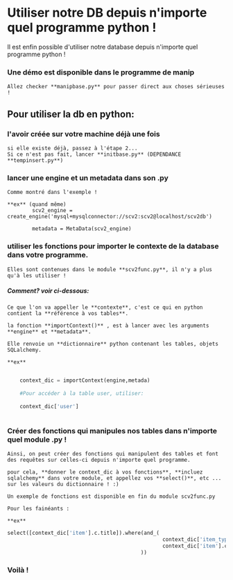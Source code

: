 # Utiliser notre DB depuis n'importe quel programme python !

Il est enfin possible d'utiliser notre database depuis n'importe quel programme python ! 

### Une démo est disponible dans le programme de manip
	Allez checker **manipbase.py** pour passer direct aux choses sérieuses !


## Pour utiliser la db en python: 

### l'avoir créée sur votre machine déjà une fois
	si elle existe déjà, passez à l'étape 2...
   	Si ce n'est pas fait, lancer **initbase.py** (DEPENDANCE **tempinsert.py**)
   
### lancer une engine et un metadata dans son .py

	Comme montré dans l'exemple !
	
	**ex** (quand même) 
			scv2_engine = create_engine('mysql+mysqlconnector://scv2:scv2@localhost/scv2db')

			metadata = MetaData(scv2_engine)
	

### utiliser les fonctions pour importer le contexte de la database dans votre programme.

	Elles sont contenues dans le module **scv2func.py**, il n'y a plus qu'à les utiliser ! 
	
##### Comment? voir ci-dessous:

	Ce que l'on va appeller le **contexte**, c'est ce qui en python contient la **référence à vos tables**.
	
	la fonction **importContext()** , est à lancer avec les arguments **engine** et **metadata**.
	
	Elle renvoie un **dictionnaire** python contenant les tables, objets SQLalchemy.
	
	**ex** 
	
```python

	context_dic = importContext(engine,metada)
	
	#Pour accéder à la table user, utiliser:
		
	context_dic['user']
	
```
	 
	
	
	
### Créer des fonctions qui manipules nos tables dans n'importe quel module .py !

	Ainsi, on peut créer des fonctions qui manipulent des tables et font des requêtes sur celles-ci depuis n'importe quel programme.

	pour cela, **donner le context_dic à vos fonctions**, **incluez sqlalchemy** dans votre module, et appellez vos **select()**, etc ... 
	sur les valeurs du dictionnaire ! :)
	
	Un exemple de fonctions est disponible en fin du module scv2func.py
	
	Pour les fainéants :
	
	**ex**
```python	
select([context_dic['item'].c.title]).where(and_(
	                                              context_dic['item_type'].c.type_name.like(itemtype),
	                                              context_dic['item'].c.title.like(startswith_letter)
	                                       ))
```	
### Voilà ! 


